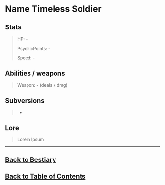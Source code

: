 #   Name    Timeless Soldier

##  Stats

>   HP:             -
>
>   PsychicPoints:  -
>
>   Speed:          -


##  Abilities / weapons

>   Weapon:         - (deals x dmg)


##  Subversions <!--to avoid cluttering the ToC, here's the link to subversions-->

>   -

##  Lore

>   Lorem Ipsum

---
<!---->
##  [Back to Bestiary](Bestiary.md)
##  [Back to Table of Contents](../TableOfContents.md)